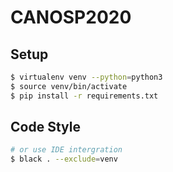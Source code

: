 # CANOSP2020

## Setup

```sh
$ virtualenv venv --python=python3
$ source venv/bin/activate
$ pip install -r requirements.txt
```

## Code Style

```sh
# or use IDE intergration
$ black . --exclude=venv
```
